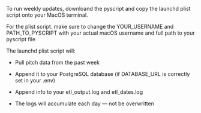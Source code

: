To run weekly updates, downloand the pyscript and copy the launchd plist script onto your MacOS terminal.

For the plist script. make sure to change the YOUR_USERNAME and PATH_TO_PYSCRIPT with your actual macOS username and full path to your pyscript file

The launchd plist script will:

- Pull pitch data from the past week

- Append it to your PostgreSQL database (if DATABASE_URL is correctly set in your .env)

- Append info to your etl_output.log and etl_dates.log

- The logs will accumulate each day — not be overwritten
